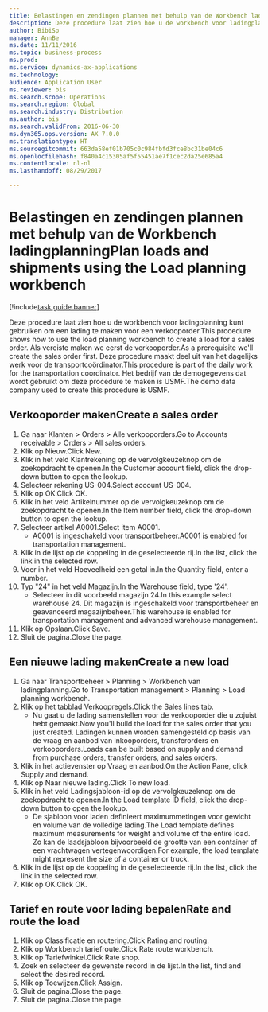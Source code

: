 ```yaml
--- 
title: Belastingen en zendingen plannen met behulp van de Workbench ladingplanning
description: Deze procedure laat zien hoe u de workbench voor ladingplanning kunt gebruiken om een lading te maken voor een verkooporder.
author: BibiSp
manager: AnnBe
ms.date: 11/11/2016
ms.topic: business-process
ms.prod: 
ms.service: dynamics-ax-applications
ms.technology: 
audience: Application User
ms.reviewer: bis
ms.search.scope: Operations
ms.search.region: Global
ms.search.industry: Distribution
ms.author: bis
ms.search.validFrom: 2016-06-30
ms.dyn365.ops.version: AX 7.0.0
ms.translationtype: HT
ms.sourcegitcommit: 663da58ef01b705c0c984fbfd3fce8bc31be04c6
ms.openlocfilehash: f840a4c15305af5f55451ae7f1cec2da25e685a4
ms.contentlocale: nl-nl
ms.lasthandoff: 08/29/2017

---
```

# <a name="plan-loads-and-shipments-using-the-load-planning-workbench"></a><span data-ttu-id="4aaf2-103">Belastingen en zendingen plannen met behulp van de Workbench ladingplanning</span><span class="sxs-lookup"><span data-stu-id="4aaf2-103">Plan loads and shipments using the Load planning workbench</span></span>

[!include[task guide banner](../../includes/task-guide-banner.md)]

<span data-ttu-id="4aaf2-104">Deze procedure laat zien hoe u de workbench voor ladingplanning kunt gebruiken om een lading te maken voor een verkooporder.</span><span class="sxs-lookup"><span data-stu-id="4aaf2-104">This procedure shows how to use the load planning workbench to create a load for a sales order.</span></span> <span data-ttu-id="4aaf2-105">Als vereiste maken we eerst de verkooporder.</span><span class="sxs-lookup"><span data-stu-id="4aaf2-105">As a prerequisite we'll create the sales order first.</span></span> <span data-ttu-id="4aaf2-106">Deze procedure maakt deel uit van het dagelijks werk voor de transportcoördinator.</span><span class="sxs-lookup"><span data-stu-id="4aaf2-106">This procedure is part of the daily work for the transportation coordinator.</span></span> <span data-ttu-id="4aaf2-107">Het bedrijf van de demogegevens dat wordt gebruikt om deze procedure te maken is USMF.</span><span class="sxs-lookup"><span data-stu-id="4aaf2-107">The demo data company used to create this procedure is USMF.</span></span>


## <a name="create-a-sales-order"></a><span data-ttu-id="4aaf2-108">Verkooporder maken</span><span class="sxs-lookup"><span data-stu-id="4aaf2-108">Create a sales order</span></span>
1. <span data-ttu-id="4aaf2-109">Ga naar Klanten > Orders > Alle verkooporders.</span><span class="sxs-lookup"><span data-stu-id="4aaf2-109">Go to Accounts receivable > Orders > All sales orders.</span></span>
2. <span data-ttu-id="4aaf2-110">Klik op Nieuw.</span><span class="sxs-lookup"><span data-stu-id="4aaf2-110">Click New.</span></span>
3. <span data-ttu-id="4aaf2-111">Klik in het veld Klantrekening op de vervolgkeuzeknop om de zoekopdracht te openen.</span><span class="sxs-lookup"><span data-stu-id="4aaf2-111">In the Customer account field, click the drop-down button to open the lookup.</span></span>
4. <span data-ttu-id="4aaf2-112">Selecteer rekening US-004.</span><span class="sxs-lookup"><span data-stu-id="4aaf2-112">Select account US-004.</span></span>
5. <span data-ttu-id="4aaf2-113">Klik op OK.</span><span class="sxs-lookup"><span data-stu-id="4aaf2-113">Click OK.</span></span>
6. <span data-ttu-id="4aaf2-114">Klik in het veld Artikelnummer op de vervolgkeuzeknop om de zoekopdracht te openen.</span><span class="sxs-lookup"><span data-stu-id="4aaf2-114">In the Item number field, click the drop-down button to open the lookup.</span></span>
7. <span data-ttu-id="4aaf2-115">Selecteer artikel A0001.</span><span class="sxs-lookup"><span data-stu-id="4aaf2-115">Select item A0001.</span></span>
    * <span data-ttu-id="4aaf2-116">A0001 is ingeschakeld voor transportbeheer.</span><span class="sxs-lookup"><span data-stu-id="4aaf2-116">A0001 is enabled for transportation management.</span></span>  
8. <span data-ttu-id="4aaf2-117">Klik in de lijst op de koppeling in de geselecteerde rij.</span><span class="sxs-lookup"><span data-stu-id="4aaf2-117">In the list, click the link in the selected row.</span></span>
9. <span data-ttu-id="4aaf2-118">Voer in het veld Hoeveelheid een getal in.</span><span class="sxs-lookup"><span data-stu-id="4aaf2-118">In the Quantity field, enter a number.</span></span>
10. <span data-ttu-id="4aaf2-119">Typ "24" in het veld Magazijn.</span><span class="sxs-lookup"><span data-stu-id="4aaf2-119">In the Warehouse field, type '24'.</span></span>
    * <span data-ttu-id="4aaf2-120">Selecteer in dit voorbeeld magazijn 24.</span><span class="sxs-lookup"><span data-stu-id="4aaf2-120">In this example select warehouse 24.</span></span> <span data-ttu-id="4aaf2-121">Dit magazijn is ingeschakeld voor transportbeheer en geavanceerd magazijnbeheer.</span><span class="sxs-lookup"><span data-stu-id="4aaf2-121">This warehouse is enabled for transportation management and advanced warehouse management.</span></span>  
11. <span data-ttu-id="4aaf2-122">Klik op Opslaan.</span><span class="sxs-lookup"><span data-stu-id="4aaf2-122">Click Save.</span></span>
12. <span data-ttu-id="4aaf2-123">Sluit de pagina.</span><span class="sxs-lookup"><span data-stu-id="4aaf2-123">Close the page.</span></span>

## <a name="create-a-new-load"></a><span data-ttu-id="4aaf2-124">Een nieuwe lading maken</span><span class="sxs-lookup"><span data-stu-id="4aaf2-124">Create a new load</span></span>
1. <span data-ttu-id="4aaf2-125">Ga naar Transportbeheer > Planning > Workbench van ladingplanning.</span><span class="sxs-lookup"><span data-stu-id="4aaf2-125">Go to Transportation management > Planning > Load planning workbench.</span></span>
2. <span data-ttu-id="4aaf2-126">Klik op het tabblad Verkoopregels.</span><span class="sxs-lookup"><span data-stu-id="4aaf2-126">Click the Sales lines tab.</span></span>
    * <span data-ttu-id="4aaf2-127">Nu gaat u de lading samenstellen voor de verkooporder die u zojuist hebt gemaakt.</span><span class="sxs-lookup"><span data-stu-id="4aaf2-127">Now you'll build the load for the sales order that you just created.</span></span> <span data-ttu-id="4aaf2-128">Ladingen kunnen worden samengesteld op basis van de vraag en aanbod van inkooporders, transferorders en verkooporders.</span><span class="sxs-lookup"><span data-stu-id="4aaf2-128">Loads can be built based on supply and demand from purchase orders, transfer orders, and sales orders.</span></span>  
3. <span data-ttu-id="4aaf2-129">Klik in het actievenster op Vraag en aanbod.</span><span class="sxs-lookup"><span data-stu-id="4aaf2-129">On the Action Pane, click Supply and demand.</span></span>
4. <span data-ttu-id="4aaf2-130">Klik op Naar nieuwe lading.</span><span class="sxs-lookup"><span data-stu-id="4aaf2-130">Click To new load.</span></span>
5. <span data-ttu-id="4aaf2-131">Klik in het veld Ladingsjabloon-id op de vervolgkeuzeknop om de zoekopdracht te openen.</span><span class="sxs-lookup"><span data-stu-id="4aaf2-131">In the Load template ID field, click the drop-down button to open the lookup.</span></span>
    * <span data-ttu-id="4aaf2-132">De sjabloon voor laden definieert maximummetingen voor gewicht en volume van de volledige lading.</span><span class="sxs-lookup"><span data-stu-id="4aaf2-132">The Load template defines maximum measurements for weight and volume of the entire load.</span></span> <span data-ttu-id="4aaf2-133">Zo kan de laadsjabloon bijvoorbeeld de grootte van een container of een vrachtwagen vertegenwoordigen.</span><span class="sxs-lookup"><span data-stu-id="4aaf2-133">For example, the load template might represent the size of a container or truck.</span></span>  
6. <span data-ttu-id="4aaf2-134">Klik in de lijst op de koppeling in de geselecteerde rij.</span><span class="sxs-lookup"><span data-stu-id="4aaf2-134">In the list, click the link in the selected row.</span></span>
7. <span data-ttu-id="4aaf2-135">Klik op OK.</span><span class="sxs-lookup"><span data-stu-id="4aaf2-135">Click OK.</span></span>

## <a name="rate-and-route-the-load"></a><span data-ttu-id="4aaf2-136">Tarief en route voor lading bepalen</span><span class="sxs-lookup"><span data-stu-id="4aaf2-136">Rate and route the load</span></span>
1. <span data-ttu-id="4aaf2-137">Klik op Classificatie en routering.</span><span class="sxs-lookup"><span data-stu-id="4aaf2-137">Click Rating and routing.</span></span>
2. <span data-ttu-id="4aaf2-138">Klik op Workbench tariefroute.</span><span class="sxs-lookup"><span data-stu-id="4aaf2-138">Click Rate route workbench.</span></span>
3. <span data-ttu-id="4aaf2-139">Klik op Tariefwinkel.</span><span class="sxs-lookup"><span data-stu-id="4aaf2-139">Click Rate shop.</span></span>
4. <span data-ttu-id="4aaf2-140">Zoek en selecteer de gewenste record in de lijst.</span><span class="sxs-lookup"><span data-stu-id="4aaf2-140">In the list, find and select the desired record.</span></span>
5. <span data-ttu-id="4aaf2-141">Klik op Toewijzen.</span><span class="sxs-lookup"><span data-stu-id="4aaf2-141">Click Assign.</span></span>
6. <span data-ttu-id="4aaf2-142">Sluit de pagina.</span><span class="sxs-lookup"><span data-stu-id="4aaf2-142">Close the page.</span></span>
7. <span data-ttu-id="4aaf2-143">Sluit de pagina.</span><span class="sxs-lookup"><span data-stu-id="4aaf2-143">Close the page.</span></span>


